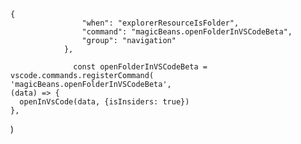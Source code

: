 	{
					"when": "explorerResourceIsFolder",
					"command": "magicBeans.openFolderInVSCodeBeta",
					"group": "navigation"
				},

				  const openFolderInVSCodeBeta = vscode.commands.registerCommand(
    'magicBeans.openFolderInVSCodeBeta',
    (data) => {
      openInVsCode(data, {isInsiders: true})
    },
  )